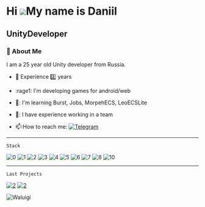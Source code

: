 Hi ![](https://user-images.githubusercontent.com/18350557/176309783-0785949b-9127-417c-8b55-ab5a4333674e.gif)My name is Daniil
==============================================================================================================================

UnityDeveloper
--------------

### 🔎 About Me 
I am a 25 year old Unity developer from Russia.

- :office: Experience 2️⃣ years

- :rage1: I'm developing games for android/web

- 🧠: I'm learning Burst, Jobs, MorpehECS, LeoECSLite

- 👯: I have experience working in a team

- 📫:How to reach me: [![Telegram](https://img.shields.io/badge/-plastfw-blue?style=flat&logo=Telegram&logoColor=white)](https://t.me/plastfw)

---

```
Stack
```
![0](https://img.shields.io/badge/-OOP-orange?style=for-the-badge&logo=git&logoColor=white)
![1](https://img.shields.io/badge/-DoTween-orange?style=for-the-badge&logo=git&logoColor=white)
![2](https://img.shields.io/badge/-Cinemachine-orange?style=for-the-badge&logo=git&logoColor=white)
![3](https://img.shields.io/badge/-LINQ-orange?style=for-the-badge&logo=git&logoColor=white)
![4](https://img.shields.io/badge/-RayFire-orange?style=for-the-badge&logo=git&logoColor=white)
![5](https://img.shields.io/badge/-GameAnalytics-orange?style=for-the-badge&logo=git&logoColor=white)
![6](https://img.shields.io/badge/-SDK-orange?style=for-the-badge&logo=git&logoColor=white)
![7](https://img.shields.io/badge/-SOLID-orange?style=for-the-badge&logo=git&logoColor=white)
![8](https://img.shields.io/badge/-Zenject-orange?style=for-the-badge&logo=git&logoColor=white)
![10](https://img.shields.io/badge/-AdobeIllustrator-orange?style=for-the-badge&logo=git&logoColor=white)
___
```
Last Projects
```
[![2](https://img.shields.io/badge/-code-fb8f53?style=for-the-badge&logo=git&logoColor=white)](https://github.com/plastfw/Toilet-Run)
[![2](https://img.shields.io/badge/-TapToPlay-fb8f53?style=for-the-badge&logo=GooglePlay&logoColor=white)](https://yandex.ru/games/app/210372?draft=true&lang=ru)

![Waluigi](https://octodex.github.com/images/spidertocat.png)
